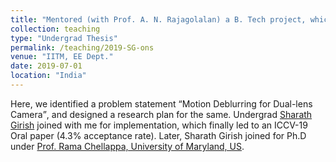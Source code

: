 ```yaml
---
title: "Mentored (with Prof. A. N. Rajagolalan) a B. Tech project, which led to an <q>ICCV-19 Oral</q>"
collection: teaching
type: "Undergrad Thesis"
permalink: /teaching/2019-SG-ons
venue: "IITM, EE Dept."
date: 2019-07-01
location: "India"
---
```

   Here, we identified a problem statement <q>Motion Deblurring for Dual-lens Camera</q>, and designed a research plan for the same. Undergrad <a href="https://www.cs.umd.edu/people/sgirish">Sharath Girish</a> joined with me for implementation, which finally led to an ICCV-19 Oral paper  (4.3% acceptance rate).  Later, Sharath Girish joined for Ph.D under <a href="http://users.umiacs.umd.edu/~rama/">Prof. Rama Chellappa, University of Maryland, US</a>.
   
